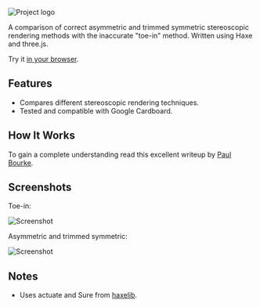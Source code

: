 ![Project logo](screenshots/stereoscopics?raw=true "Stereoscopics Logo")

A comparison of correct asymmetric and trimmed symmetric stereoscopic rendering methods with the inaccurate "toe-in" method. Written using Haxe and three.js.

Try it [in your browser](http://tw1ddle.github.io/Stereoscopics/).

## Features ##
* Compares different stereoscopic rendering techniques.
* Tested and compatible with Google Cardboard.

## How It Works ##

To gain a complete understanding read this excellent writeup by [Paul Bourke](http://paulbourke.net/stereographics/stereorender/).

## Screenshots ##

Toe-in:

![Screenshot](https://github.com/Tw1ddle/Stereoscopics/blob/master/screenshots/toein.gif?raw=true "Toe-in Rendering Method Screenshot 1")

Asymmetric and trimmed symmetric:

![Screenshot](https://github.com/Tw1ddle/Stereoscopics/blob/master/screenshots/asymmetric.png?raw=true "Asymmetric Rendering Method Screenshot 2")

## Notes ##
* Uses actuate and Sure from [haxelib](http://lib.haxe.org/).